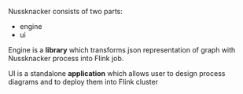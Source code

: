 Nussknacker consists of two parts:
* engine
* ui

Engine is a **library** which transforms json representation of graph with Nussknacker process into Flink job.

UI is a standalone **application** which allows user to design process diagrams and to deploy them into Flink cluster 

